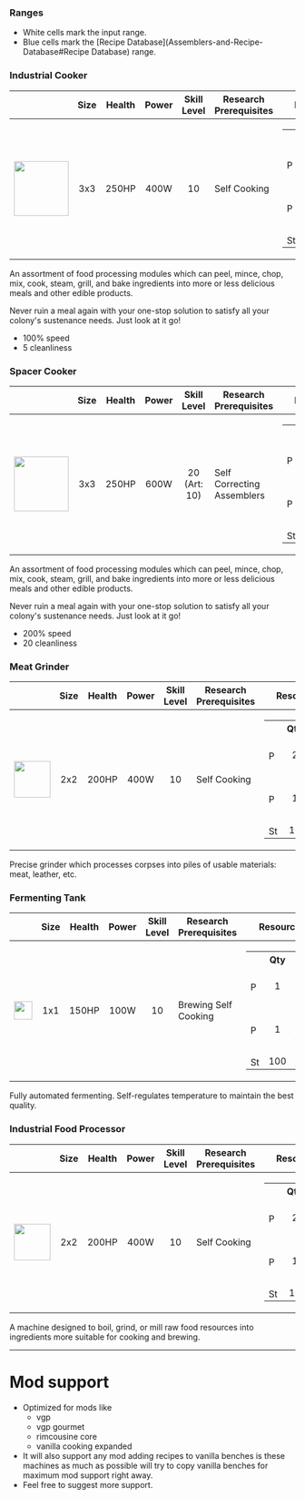 ### Ranges

* White cells mark the input range.
* Blue cells mark the [Recipe Database](Assemblers-and-Recipe-Database#Recipe Database) range.

### Industrial Cooker

|   | Size | Health | Power | Skill Level | Research Prerequisites | Resource Cost |
| - | ---- | ------ | ------------- | ----------- | ---------------------- | ------------- |
| <img src="https://github.com/zymex22/Project-RimFactory-Revived/blob/master/Textures/SAL3/cooker1.png?raw=true" width="96" height="96" /> | <div align="center">3x3</div> | <div align="center">250HP</div> | <div align="center">400W</div> | <div align="center">10</div> | Self Cooking | <table frame="box" border="0" cellspacing="0" cellpadding="0"><tr><th>&nbsp;</th><th align="center">Qty</th><th align="left">Name</th></tr><tr><td><img src="https://github.com/zymex22/Project-RimFactory-Revived/raw/master/Textures/Common/RoboticArm.png?raw=true" width="16" alt="PRF Robotic Arm" /></td><td align="center">2</td><td align="left"><a href="https://github.com/zymex22/Project-RimFactory-Revived/wiki/Construction-and-Crafting-Resources#robotic-arm">PRF Robotic Arm</a></td></tr><tr><td><img src="https://github.com/zymex22/Project-RimFactory-Revived/raw/master/Textures/Common/MachineFrameSmall.png?raw=true" width="16" alt="PRF Machine Frame Small" /></td><td align="center">1</td><td align="left"><a href="https://github.com/zymex22/Project-RimFactory-Revived/wiki/Construction-and-Crafting-Resources#simple-machine-frame">PRF Machine Frame Small</a></td></tr><tr><td><img src="https://rimworldwiki.com/images/c/c9/Steel.png" width="16" alt="Steel" /></td><td align="center">10</td><td align="left"><a href="https://rimworldwiki.com/wiki/Steel">Steel</a></td></tr></table> |

An assortment of food processing modules which can peel, mince, chop, mix, cook, steam, grill, and bake ingredients into more or less delicious meals and other edible products.

Never ruin a meal again with your one-stop solution to satisfy all your colony's sustenance needs. Just look at it go!

* 100% speed
* 5 cleanliness

### Spacer Cooker

|   | Size | Health | Power | Skill Level | Research Prerequisites | Resource Cost |
| - | ---- | ------ | ------------- | ----------- | ---------------------- | ------------- |
| <img src="https://github.com/zymex22/Project-RimFactory-Revived/blob/master/Textures/SAL3/SpacerCooker.png?raw=true" width="96" height="96" /> | <div align="center">3x3</div> | <div align="center">250HP</div> | <div align="center">600W</div> | <div align="center">20 (Art: 10)</div> | Self Correcting Assemblers | <table frame="box" border="0" cellspacing="0" cellpadding="0"><tr><th>&nbsp;</th><th align="center">Qty</th><th align="left">Name</th></tr><tr><td><img src="https://github.com/zymex22/Project-RimFactory-Revived/raw/master/Textures/Common/RoboticArm.png?raw=true" width="16" alt="PRF Robotic Arm" /></td><td align="center">2</td><td align="left"><a href="https://github.com/zymex22/Project-RimFactory-Revived/wiki/Construction-and-Crafting-Resources#robotic-arm">PRF Robotic Arm</a></td></tr><tr><td><img src="https://github.com/zymex22/Project-RimFactory-Revived/raw/master/Textures/Common/MachineFrameLarge.png?raw=true" width="16" alt="PRF Machine Frame Large" /></td><td align="center">1</td><td align="left"><a href="https://github.com/zymex22/Project-RimFactory-Revived/wiki/Construction-and-Crafting-Resources#adv-machine-frame">PRF Machine Frame Large</a></td></tr><tr><td><img src="https://rimworldwiki.com/images/c/c9/Steel.png" width="16" alt="Steel" /></td><td align="center">10</td><td align="left"><a href="https://rimworldwiki.com/wiki/Steel">Steel</a></td></tr></table> |

An assortment of food processing modules which can peel, mince, chop, mix, cook, steam, grill, and bake ingredients into more or less delicious meals and other edible products.

Never ruin a meal again with your one-stop solution to satisfy all your colony's sustenance needs. Just look at it go!

* 200% speed
* 20 cleanliness

### Meat Grinder

|   | Size | Health | Power | Skill Level | Research Prerequisites | Resource Cost |
| - | ---- | ------ | ------------- | ----------- | ---------------------- | ------------- |
| <img src="https://github.com/zymex22/Project-RimFactory-Revived/blob/master/Textures/SAL3/smart_butcher.png?raw=true" width="64" height="64" /> | <div align="center">2x2</div> | <div align="center">200HP</div> | <div align="center">400W</div> | <div align="center">10</div> | Self Cooking | <table frame="box" border="0" cellspacing="0" cellpadding="0"><tr><th>&nbsp;</th><th align="center">Qty</th><th align="left">Name</th></tr><tr><td><img src="https://github.com/zymex22/Project-RimFactory-Revived/raw/master/Textures/Common/RoboticArm.png?raw=true" width="16" alt="PRF Robotic Arm" /></td><td align="center">2</td><td align="left"><a href="https://github.com/zymex22/Project-RimFactory-Revived/wiki/Construction-and-Crafting-Resources#robotic-arm">PRF Robotic Arm</a></td></tr><tr><td><img src="https://github.com/zymex22/Project-RimFactory-Revived/raw/master/Textures/Common/MachineFrameSmall.png?raw=true" width="16" alt="PRF Machine Frame Small" /></td><td align="center">1</td><td align="left"><a href="https://github.com/zymex22/Project-RimFactory-Revived/wiki/Construction-and-Crafting-Resources#simple-machine-frame">PRF Machine Frame Small</a></td></tr><tr><td><img src="https://rimworldwiki.com/images/c/c9/Steel.png" width="16" alt="Steel" /></td><td align="center">10</td><td align="left"><a href="https://rimworldwiki.com/wiki/Steel">Steel</a></td></tr></table> |

Precise grinder which processes corpses into piles of usable materials: meat, leather, etc.

### Fermenting Tank

|   | Size | Health | Power | Skill Level | Research Prerequisites | Resource Cost |
| - | ---- | ------ | ------------- | ----------- | ---------------------- | ------------- |
| <img src="https://github.com/zymex22/Project-RimFactory-Revived/blob/master/Textures/SAL3/brewer.png?raw=true" width="32" height="32" /> | <div align="center">1x1</div> | <div align="center">150HP</div> | <div align="center">100W</div> | <div align="center">10</div> | Brewing Self Cooking | <table frame="box" border="0" cellspacing="0" cellpadding="0"><tr><th>&nbsp;</th><th align="center">Qty</th><th align="left">Name</th></tr><tr><td><img src="https://github.com/zymex22/Project-RimFactory-Revived/raw/master/Textures/Common/RoboticArm.png?raw=true" width="16" alt="PRF Robotic Arm" /></td><td align="center">1</td><td align="left"><a href="https://github.com/zymex22/Project-RimFactory-Revived/wiki/Construction-and-Crafting-Resources#robotic-arm">PRF Robotic Arm</a></td></tr><tr><td><img src="https://github.com/zymex22/Project-RimFactory-Revived/raw/master/Textures/Common/MachineFrameSmall.png?raw=true" width="16" alt="PRF Machine Frame Small" /></td><td align="center">1</td><td align="left"><a href="https://github.com/zymex22/Project-RimFactory-Revived/wiki/Construction-and-Crafting-Resources#simple-machine-frame">PRF Machine Frame Small</a></td></tr><tr><td><img src="https://rimworldwiki.com/images/c/c9/Steel.png" width="16" alt="Steel" /></td><td align="center">100</td><td align="left"><a href="https://rimworldwiki.com/wiki/Steel">Steel</a></td></tr></table> |

Fully automated fermenting. Self-regulates temperature to maintain the best quality.

### Industrial Food Processor

|   | Size | Health | Power | Skill Level | Research Prerequisites | Resource Cost |
| - | ---- | ------ | ------------- | ----------- | ---------------------- | ------------- |
| <img src="https://github.com/zymex22/Project-RimFactory-Revived/blob/master/Textures/SAL3/smart_prepper.png?raw=true" width="64" height="64" /> | <div align="center">2x2</div> | <div align="center">200HP</div> | <div align="center">400W</div> | <div align="center">10</div> | Self Cooking | <table frame="box" border="0" cellspacing="0" cellpadding="0"><tr><th>&nbsp;</th><th align="center">Qty</th><th align="left">Name</th></tr><tr><td><img src="https://github.com/zymex22/Project-RimFactory-Revived/raw/master/Textures/Common/RoboticArm.png?raw=true" width="16" alt="PRF Robotic Arm" /></td><td align="center">2</td><td align="left"><a href="https://github.com/zymex22/Project-RimFactory-Revived/wiki/Construction-and-Crafting-Resources#robotic-arm">PRF Robotic Arm</a></td></tr><tr><td><img src="https://github.com/zymex22/Project-RimFactory-Revived/raw/master/Textures/Common/MachineFrameSmall.png?raw=true" width="16" alt="PRF Machine Frame Small" /></td><td align="center">1</td><td align="left"><a href="https://github.com/zymex22/Project-RimFactory-Revived/wiki/Construction-and-Crafting-Resources#simple-machine-frame">PRF Machine Frame Small</a></td></tr><tr><td><img src="https://rimworldwiki.com/images/c/c9/Steel.png" width="16" alt="Steel" /></td><td align="center">10</td><td align="left"><a href="https://rimworldwiki.com/wiki/Steel">Steel</a></td></tr></table> |

A machine designed to boil, grind, or mill raw food resources into ingredients more suitable for cooking and brewing.

***

# Mod support

* Optimized for mods like
  * vgp
  * vgp gourmet
  * rimcousine core
  * vanilla cooking expanded
* It will also support any mod adding recipes to vanilla benches is these machines as much as possible will try to copy vanilla benches for maximum mod support right away.
* Feel free to suggest more support.
